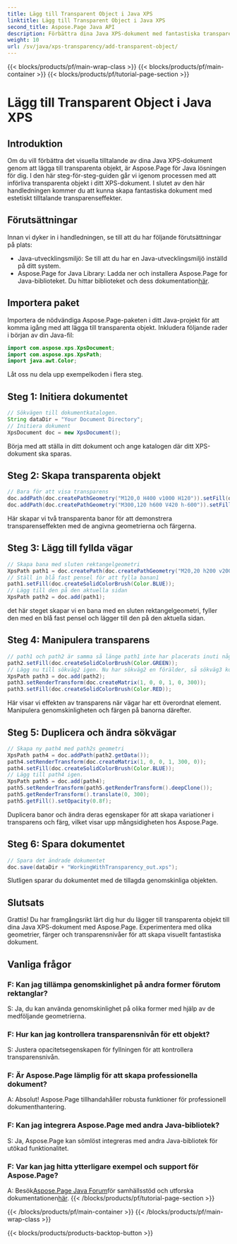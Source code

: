 ```yaml
---
title: Lägg till Transparent Object i Java XPS
linktitle: Lägg till Transparent Object i Java XPS
second_title: Aspose.Page Java API
description: Förbättra dina Java XPS-dokument med fantastiska transparenseffekter med Aspose.Page. Följ vår steg-för-steg-guide för att lägga till genomskinliga objekt.
weight: 10
url: /sv/java/xps-transparency/add-transparent-object/
---
```


{{< blocks/products/pf/main-wrap-class >}}
{{< blocks/products/pf/main-container >}}
{{< blocks/products/pf/tutorial-page-section >}}

# Lägg till Transparent Object i Java XPS

## Introduktion
Om du vill förbättra det visuella tilltalande av dina Java XPS-dokument genom att lägga till transparenta objekt, är Aspose.Page för Java lösningen för dig. I den här steg-för-steg-guiden går vi igenom processen med att införliva transparenta objekt i ditt XPS-dokument. I slutet av den här handledningen kommer du att kunna skapa fantastiska dokument med estetiskt tilltalande transparenseffekter.
## Förutsättningar
Innan vi dyker in i handledningen, se till att du har följande förutsättningar på plats:
- Java-utvecklingsmiljö: Se till att du har en Java-utvecklingsmiljö inställd på ditt system.
-  Aspose.Page for Java Library: Ladda ner och installera Aspose.Page for Java-biblioteket. Du hittar biblioteket och dess dokumentation[här](https://releases.aspose.com/page/java/).
## Importera paket
Importera de nödvändiga Aspose.Page-paketen i ditt Java-projekt för att komma igång med att lägga till transparenta objekt. Inkludera följande rader i början av din Java-fil:
```java
import com.aspose.xps.XpsDocument;
import com.aspose.xps.XpsPath;
import java.awt.Color;
```
Låt oss nu dela upp exempelkoden i flera steg.
## Steg 1: Initiera dokumentet
```java
// Sökvägen till dokumentkatalogen.
String dataDir = "Your Document Directory";
// Initiera dokument
XpsDocument doc = new XpsDocument();
```
Börja med att ställa in ditt dokument och ange katalogen där ditt XPS-dokument ska sparas.
## Steg 2: Skapa transparenta objekt
```java
// Bara för att visa transparens
doc.addPath(doc.createPathGeometry("M120,0 H400 v1000 H120")).setFill(doc.createSolidColorBrush(Color.GRAY));
doc.addPath(doc.createPathGeometry("M300,120 h600 V420 h-600")).setFill(doc.createSolidColorBrush(Color.GRAY));
```
Här skapar vi två transparenta banor för att demonstrera transparenseffekten med de angivna geometrierna och färgerna.
## Steg 3: Lägg till fyllda vägar
```java
// Skapa bana med sluten rektangelgeometri
XpsPath path1 = doc.createPath(doc.createPathGeometry("M20,20 h200 v200 h-200 z"));
// Ställ in blå fast pensel för att fylla banan1
path1.setFill(doc.createSolidColorBrush(Color.BLUE));
// Lägg till den på den aktuella sidan
XpsPath path2 = doc.add(path1);
```
det här steget skapar vi en bana med en sluten rektangelgeometri, fyller den med en blå fast pensel och lägger till den på den aktuella sidan.
## Steg 4: Manipulera transparens
```java
// path1 och path2 är samma så länge path1 inte har placerats inuti något annat element
path2.setFill(doc.createSolidColorBrush(Color.GREEN));
// Lägg nu till sökväg2 igen. Nu har sökväg2 en förälder, så sökväg3 kommer inte att vara samma som sökväg2.
XpsPath path3 = doc.add(path2);
path3.setRenderTransform(doc.createMatrix(1, 0, 0, 1, 0, 300));
path3.setFill(doc.createSolidColorBrush(Color.RED));
```
Här visar vi effekten av transparens när vägar har ett överordnat element. Manipulera genomskinligheten och färgen på banorna därefter.
## Steg 5: Duplicera och ändra sökvägar
```java
// Skapa ny path4 med path2s geometri
XpsPath path4 = doc.addPath(path2.getData());
path4.setRenderTransform(doc.createMatrix(1, 0, 0, 1, 300, 0));
path4.setFill(doc.createSolidColorBrush(Color.BLUE));
// Lägg till path4 igen.
XpsPath path5 = doc.add(path4);
path5.setRenderTransform(path5.getRenderTransform().deepClone());
path5.getRenderTransform().translate(0, 300);
path5.getFill().setOpacity(0.8f);
```
Duplicera banor och ändra deras egenskaper för att skapa variationer i transparens och färg, vilket visar upp mångsidigheten hos Aspose.Page.
## Steg 6: Spara dokumentet
```java
// Spara det ändrade dokumentet
doc.save(dataDir + "WorkingWithTransparency_out.xps");
```
Slutligen sparar du dokumentet med de tillagda genomskinliga objekten.
## Slutsats
Grattis! Du har framgångsrikt lärt dig hur du lägger till transparenta objekt till dina Java XPS-dokument med Aspose.Page. Experimentera med olika geometrier, färger och transparensnivåer för att skapa visuellt fantastiska dokument.
## Vanliga frågor
### F: Kan jag tillämpa genomskinlighet på andra former förutom rektanglar?
S: Ja, du kan använda genomskinlighet på olika former med hjälp av de medföljande geometrierna.
### F: Hur kan jag kontrollera transparensnivån för ett objekt?
S: Justera opacitetsegenskapen för fyllningen för att kontrollera transparensnivån.
### F: Är Aspose.Page lämplig för att skapa professionella dokument?
A: Absolut! Aspose.Page tillhandahåller robusta funktioner för professionell dokumenthantering.
### F: Kan jag integrera Aspose.Page med andra Java-bibliotek?
S: Ja, Aspose.Page kan sömlöst integreras med andra Java-bibliotek för utökad funktionalitet.
### F: Var kan jag hitta ytterligare exempel och support för Aspose.Page?
 A: Besök[Aspose.Page Java Forum](https://forum.aspose.com/c/page/39)för samhällsstöd och utforska dokumentationen[här](https://reference.aspose.com/page/java/).
{{< /blocks/products/pf/tutorial-page-section >}}

{{< /blocks/products/pf/main-container >}}
{{< /blocks/products/pf/main-wrap-class >}}

{{< blocks/products/products-backtop-button >}}
